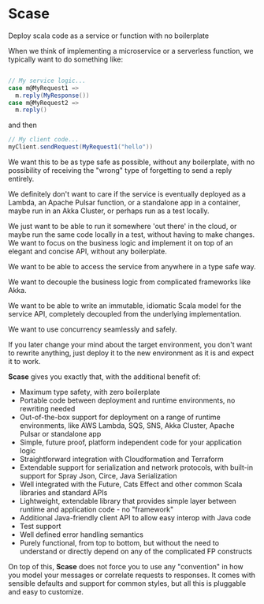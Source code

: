 # Scase

Deploy scala code as a service or function with no boilerplate

When we think of implementing a microservice or a serverless function, we typically want to do something like:

```scala

// My service logic...
case m@MyRequest1 =>
  m.reply(MyResponse())
case m@MyRequest2 =>
  m.reply()
```

and then

```scala
// My client code...
myClient.sendRequest(MyRequest1("hello"))
```

We want this to be as type safe as possible, without any boilerplate, with no possibility of receiving the "wrong"
type of forgetting to send a reply entirely.

We definitely don't want to care if the service is eventually deployed as a Lambda, an Apache Pulsar function, or a
standalone app in a container, maybe run in an Akka Cluster, or perhaps run as a test locally.

We just want to be able to run it somewhere 'out there' in the cloud, or maybe run the same code locally in a test,
without having to make changes. We want to focus on the business logic and implement it on top of an elegant and concise
API, without any boilerplate.

We want to be able to access the service from anywhere in a type safe way.

We want to decouple the business logic from complicated frameworks like Akka.

We want to be able to write an immutable, idiomatic Scala model for the service API, completely decoupled from the
underlying implementation.

We want to use concurrency seamlessly and safely.

If you later change your mind about the target environment, you don't want to rewrite anything, just deploy it to the
new environment as it is and expect it to work.

**Scase** gives you exactly that, with the additional benefit of:

* Maximum type safety, with zero boilerplate
* Portable code between deployment and runtime environments, no rewriting needed
* Out-of-the-box support for deployment on a range of runtime environments, like AWS Lambda, SQS, SNS, Akka Cluster,
  Apache Pulsar or standalone app
* Simple, future proof, platform independent code for your application logic
* Straightforward integration with Cloudformation and Terraform
* Extendable support for serialization and network protocols, with built-in support for Spray Json, Circe, Java
  Serialization
* Well integrated with the Future, Cats Effect and other common Scala libraries and standard APIs
* Lightweight, extendable library that provides simple layer between runtime and application code - no "framework"
* Additional Java-friendly client API to allow easy interop with Java code
* Test support
* Well defined error handling semantics
* Purely functional, from top to bottom, but without the need to understand or directly depend on any of the complicated
  FP constructs

On top of this, **Scase** does not force you to use any "convention" in how you model your messages or correlate
requests to responses. It comes with sensible defaults and support for common styles, but all this is pluggable and easy
to customize. 
